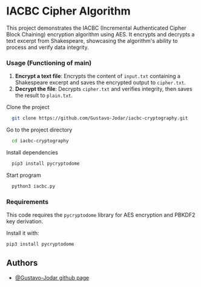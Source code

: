 # IACBC Cipher Algorithm

This project demonstrates the IACBC (Incremental Authenticated Cipher Block Chaining) encryption algorithm using AES. It encrypts and decrypts a text excerpt from Shakespeare, showcasing the algorithm's ability to process and verify data integrity.

### Usage (Functioning of main)

1. **Encrypt a text file**: Encrypts the content of `input.txt` containing a Shakespeare excerpt and saves the encrypted output to `cipher.txt`.
2. **Decrypt the file**: Decrypts `cipher.txt` and verifies integrity, then saves the result to `plain.txt`.


Clone the project

```bash
  git clone https://github.com/Gustavo-Jodar/iacbc-cryptography.git
```

Go to the project directory

```bash
  cd iacbc-cryptography
```

Install dependencies

```bash
  pip3 install pycryptodome
```

Start program

```bash
  python3 iacbc.py
```

### Requirements

This code requires the `pycryptodome` library for AES encryption and PBKDF2 key derivation.

Install it with:
```bash
pip3 install pycryptodome
```
## Authors

- [@Gustavo-Jodar github page](https://github.com/Gustavo-Jodar)

